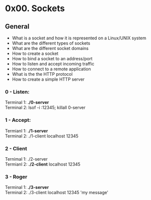 # 0x00. Sockets

## General
 - What is a socket and how it is represented on a Linux/UNIX system
 - What are the different types of sockets
 - What are the different socket domains
 - How to create a socket
 - How to bind a socket to an address/port
 - How to listen and accept incoming traffic
 - How to connect to a remote application
 - What is the the HTTP protocol
 - How to create a simple HTTP server

### 0 - Listen:
 Terminal 1: **./0-server**\
 Terminal 2: lsof -i :12345; killall 0-server

### 1 - Accept:
 Termianl 1: **./1-server**\
 Terminal 2: ./1-client localhost 12345

### 2 - Client
 Ternimal 1: ./2-server\
 Termianl 2: **./2-client** localhost 12345

### 3 - Roger
 Terminal 1: **./3-server**\
 Terminal 2: ./3-client localhost 12345 'my message'

